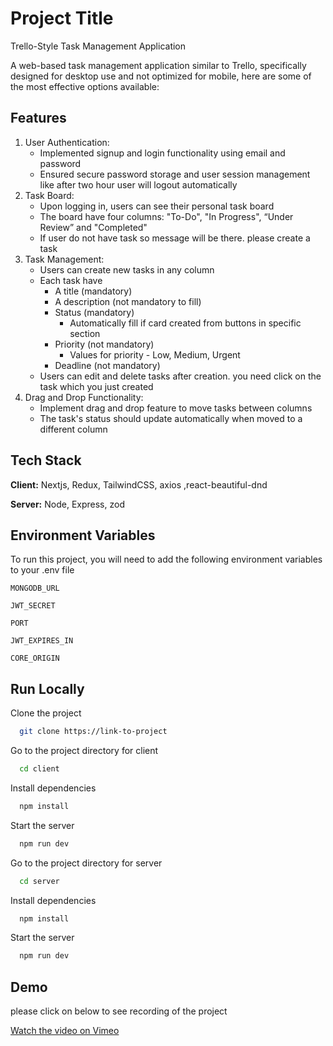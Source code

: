 
# Project Title

Trello-Style Task Management Application

A web-based task management application similar to Trello, specifically designed for desktop use and not optimized for mobile, here are some of the most effective options available:
## Features

1. User Authentication:
    - Implemented signup and login functionality using email and password
    - Ensured secure password storage and user session management like after two hour user will logout automatically
2. Task Board:
    - Upon logging in, users can see their personal task board
    - The board have four columns: "To-Do", "In Progress", “Under Review” and "Completed"
    - If user do not have task so message will be there. please create a task
3. Task Management:
    - Users can create new tasks in any column
    - Each task have
        - A title (mandatory)
        - A description (not mandatory to fill)
        - Status (mandatory)
            - Automatically fill if card created from buttons in specific section
        - Priority (not mandatory)
            - Values for priority - Low, Medium, Urgent
        - Deadline (not mandatory)
    - Users can edit and delete tasks after creation. you need click on the task which you just created
4. Drag and Drop Functionality:
    - Implement drag and drop feature to move tasks between columns
    - The task's status should update automatically when moved to a different column


## Tech Stack

**Client:** Nextjs, Redux, TailwindCSS, axios ,react-beautiful-dnd

**Server:** Node, Express, zod


## Environment Variables

To run this project, you will need to add the following environment variables to your .env file

`MONGODB_URL`

`JWT_SECRET`

`PORT`

`JWT_EXPIRES_IN`

`CORE_ORIGIN`



## Run Locally

Clone the project

```bash
  git clone https://link-to-project
```

Go to the project directory for client

```bash
  cd client
```

Install dependencies

```bash
  npm install
```

Start the server

```bash
  npm run dev
```


Go to the project directory for server

```bash
  cd server
```

Install dependencies

```bash
  npm install
```

Start the server

```bash
  npm run dev
```


    
## Demo
please click on below to see recording of the project


[Watch the video on Vimeo](https://player.vimeo.com/video/991755972?h=7cf3858b74")

